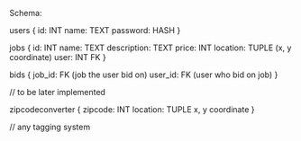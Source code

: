 Schema:

users
{
  id: INT
  name: TEXT
  password: HASH
}

jobs
{
  id: INT
  name: TEXT
  description: TEXT
  price: INT
  location: TUPLE (x, y coordinate)
  user: INT FK
}

bids
{
  job_id: FK (job the user bid on)
  user_id: FK (user who bid on job)
}


// to be later implemented

zipcodeconverter
{
  zipcode: INT
  location: TUPLE x, y coordinate
}

// any tagging system